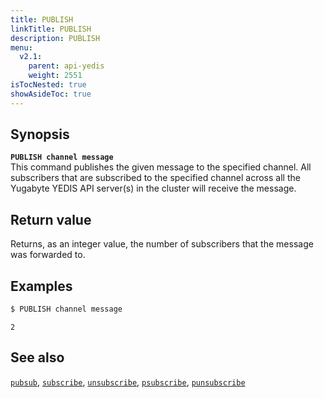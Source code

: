 ```yaml
---
title: PUBLISH
linkTitle: PUBLISH
description: PUBLISH
menu:
  v2.1:
    parent: api-yedis
    weight: 2551
isTocNested: true
showAsideToc: true
---
```


## Synopsis

<b>`PUBLISH channel message`</b><br>
This command publishes the given message to the specified channel. All subscribers that are subscribed to the specified channel
across all the Yugabyte YEDIS API server(s) in the cluster will receive the message.

## Return value

Returns, as an integer value, the number of subscribers that the message was forwarded to.

## Examples

```sh
$ PUBLISH channel message
```

```
2
```

## See also

[`pubsub`](../pubsub/), 
[`subscribe`](../subscribe/), 
[`unsubscribe`](../unsubscribe/), 
[`psubscribe`](../psubscribe/), 
[`punsubscribe`](../punsubscribe/)
